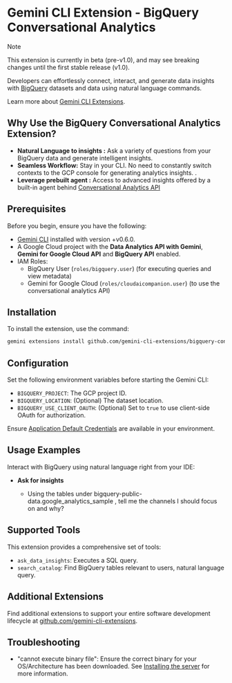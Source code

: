 # Gemini CLI Extension - BigQuery Conversational Analytics

> [!NOTE]
> This extension is currently in beta (pre-v1.0), and may see breaking changes until the first stable release (v1.0).

Developers can effortlessly connect, interact, and generate data insights with [BigQuery](https://cloud.google.com/bigquery/docs) datasets and data using natural language commands.

Learn more about [Gemini CLI Extensions](https://github.com/google-gemini/gemini-cli/blob/main/docs/extension.md).

## **Why Use the BigQuery Conversational Analytics Extension?**

* **Natural Language to insights :** Ask a variety of questions from your BigQuery data and generate intelligent insights.
* **Seamless Workflow:** Stay in your CLI. No need to constantly switch contexts to the GCP console for generating analytics insights. .
* **Leverage prebuilt agent :** Access to advanced insights offered by a built-in agent behind  [Conversational Analytics API](https://cloud.google.com/gemini/docs/conversational-analytics-api/overview)

## **Prerequisites**

Before you begin, ensure you have the following:

* [Gemini CLI](https://github.com/google-gemini/gemini-cli) installed with version +v0.6.0.
* A Google Cloud project with the **Data Analytics API with Gemini**, **Gemini for Google Cloud API** and **BigQuery API** enabled.
* IAM Roles:
     * BigQuery User (`roles/bigquery.user`) (for executing queries and view metadata)
     * Gemini for Google Cloud (`roles/cloudaicompanion.user`) (to use the conversational analytics API)

## Installation

To install the extension, use the command:

```bash
gemini extensions install github.com/gemini-cli-extensions/bigquery-conversational-analytics
```

## Configuration

Set the following environment variables before starting the Gemini CLI:

*   `BIGQUERY_PROJECT`: The GCP project ID.
*   `BIGQUERY_LOCATION`: (Optional) The dataset location.
*   `BIGQUERY_USE_CLIENT_OAUTH`: (Optional) Set to `true` to use client-side OAuth for authorization.

Ensure [Application Default Credentials](https://cloud.google.com/docs/authentication/gcloud) are available in your environment.

## **Usage Examples**

Interact with BigQuery using natural language right from your IDE:

* **Ask for insights**

  * Using the tables under bigquery-public-data.google\_analytics\_sample , tell me the channels I should focus on and why?

## **Supported Tools**

This extension provides a comprehensive set of tools:

* `ask_data_insights`: Executes a SQL query.
* `search_catalog`: Find BigQuery tables relevant to users, natural language query.

## Additional Extensions

Find additional extensions to support your entire software development lifecycle at [github.com/gemini-cli-extensions](https://github.com/gemini-cli-extensions).

## Troubleshooting

* "cannot execute binary file": Ensure the correct binary for your OS/Architecture has been downloaded. See [Installing the server](https://googleapis.github.io/genai-toolbox/getting-started/introduction/#installing-the-server) for more information.
